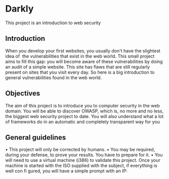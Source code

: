 # Darkly
This project is an introduction to web security

## Introduction
When you develop your first websites, you usually don't have the slightest idea of ​ the vulnerabilities that exist in
the web world.
This small project aims to fill this gap: you will become aware of these vulnerabilities by doing an audit of a
simple website. This site has flaws that are still regularly present on sites that you visit every day.
So here is a big introduction to general vulnerabilities found in the web world.

## Objectives
The aim of this project is to introduce you to computer security in the web domain.
You will be able to discover OWASP, which is, no more and no less, the biggest web security project to date.
You will also understand what a lot of frameworks do in an automatic and completely transparent way for you

## General guidelines
• This project will only be corrected by humans.
• You may be required, during your defense, to prove your results. You have to prepare for it.
• You will need to use a virtual machine (i386) to validate this project. Once your machine is started with the
ISO supplied with the subject, if everything is well con fi gured, you will have a simple prompt with an IP:

